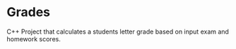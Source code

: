 # Grades
C++ Project that calculates a students letter grade based on input exam and homework scores.
